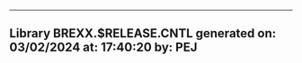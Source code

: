 ------------------------------------------------------------
Library BREXX.$RELEASE.CNTL generated
    on: 03/02/2024
    at: 17:40:20
    by: PEJ
------------------------------------------------------------
